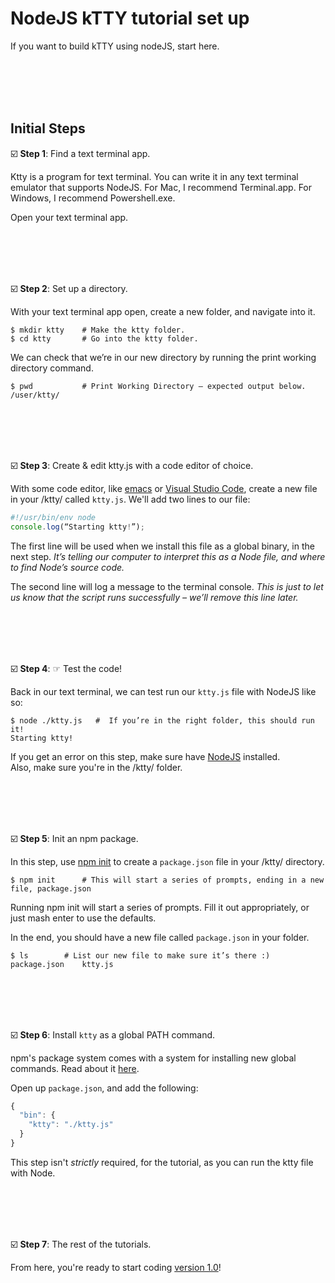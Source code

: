 #  NodeJS kTTY tutorial set up

If you want to build kTTY using nodeJS, start here.

<br/><br/><br/><br/>



##  Initial Steps

☑️ **Step 1**: Find a text terminal app.   

Ktty is a program for text terminal.  You can write it in any text terminal emulator that supports NodeJS. For Mac, I recommend Terminal.app.  For Windows, I recommend Powershell.exe.  

Open your text terminal app.

<br/><br/><br/><br/>


☑️ **Step 2**: Set up a directory.  

With your text terminal app open, create a new folder, and navigate into it. 

```shell
$ mkdir ktty    # Make the ktty folder.
$ cd ktty       # Go into the ktty folder.
```

We can check that we’re in our new directory 
by running the print working directory command. 

```shell
$ pwd           # Print Working Directory – expected output below.
/user/ktty/     
```


<br/><br/><br/><br/>


☑️ **Step 3**: Create & edit ktty.js with a code editor of choice.

With some code editor, like [emacs](https://www.gnu.org/software/emacs/) or [Visual Studio Code](https://code.visualstudio.com/), create a new file in your /ktty/ called `ktty.js`.
We'll add two lines to our file:

```js
#!/usr/bin/env node
console.log(“Starting ktty!”);
```

The first line will be used when we install this file as a global binary, in the next step.
*It’s telling our computer to interpret this as a Node file, and where to find Node’s source code.*

The second line will log a message to the terminal console.
*This is just to let us know that the script runs successfully – we’ll remove this line later.*

<br/><br/><br/><br/>



☑️ **Step 4**: ☞ Test the code!

Back in our text terminal, we can test run our `ktty.js` file with NodeJS like so:

```shell
$ node ./ktty.js   #  If you’re in the right folder, this should run it!
Starting ktty!
```

If you get an error on this step, make sure have [NodeJS](https://nodejs.org/en/) installed.  
Also, make sure you're in the /ktty/ folder.


<br/><br/><br/><br/>



☑️ **Step 5**: Init an npm package.

In this step, use [npm init](https://docs.npmjs.com/cli/v7/commands/npm-init) to create a `package.json` file in your /ktty/ directory.

```shell
$ npm init		# This will start a series of prompts, ending in a new file, package.json
```

Running npm init will start a series of prompts.  Fill it out appropriately, or just mash enter to use the defaults.

In the end, you should have a new file called `package.json` in your folder.  

```shell
$ ls		# List our new file to make sure it’s there :)
package.json 	ktty.js
```

<br/><br/><br/><br/>



☑️ **Step 6**: Install `ktty` as a global PATH command.

npm's package system comes with a system for installing new global commands.  Read about it [here](https://docs.npmjs.com/cli/v7/configuring-npm/package-json#bin).

Open up `package.json`, and add the following:

```javascript
{
  "bin": {
    "ktty": "./ktty.js"
  }
}
```

This step isn't *strictly* required, for the tutorial, as you can run the ktty file with Node.  

<br/><br/><br/><br/>




☑️ **Step 7**: The rest of the tutorials.

From here, you're ready to start coding [version 1.0](https://github.com/rooftop-media/ktty-tutorial/blob/main/js/version1.0/tutorial.md)!
